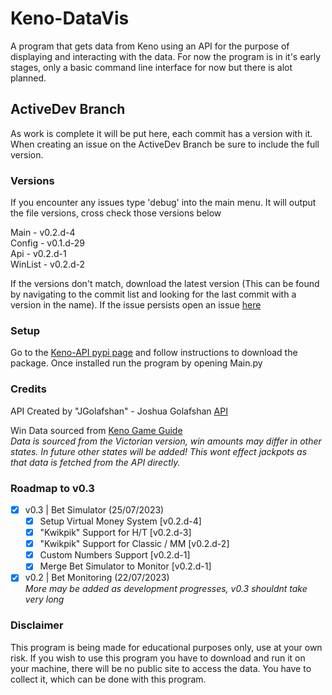# Keno-DataVis
A program that gets data from Keno using an API for the purpose of displaying and interacting with the data. For now the program is in it's early stages, only a basic command line interface for now but there is alot planned. 

## ActiveDev Branch
As work is complete it will be put here, each commit has a version with it.
When creating an issue on the ActiveDev Branch be sure to include the full version.

### Versions
If you encounter any issues type 'debug' into the main menu.
It will output the file versions, cross check those versions below

Main - v0.2.d-4\
Config - v0.1.d-29\
Api - v0.2.d-1\
WinList - v0.2.d-2

If the versions don't match, download the latest version (This can be found by navigating to the commit list and looking for the last commit with a version in the name). If the issue persists open an issue [here](https://github.com/CatotronExists/Keno-DataVis/issues)

### Setup
Go to the [Keno-API pypi page](https://pypi.org/project/kenoAPI/) and follow instructions to download the package.
Once installed run the program by opening Main.py

### Credits
API Created by "JGolafshan" - Joshua Golafshan [API](https://github.com/JGolafshan/keno-api)

Win Data sourced from [Keno Game Guide](https://www.keno.com.au/keno-pdfs/VIC_Game%20Guide.pdf)\
*Data is sourced from the Victorian version, win amounts may differ in other states. In future other states will be added! This wont effect jackpots as that data is fetched from the API directly.*

### Roadmap to v0.3
- [x] v0.3 | Bet Simulator (25/07/2023)
  - [x] Setup Virtual Money System [v0.2.d-4]
  - [x] "Kwikpik" Support for H/T [v0.2.d-3]
  - [x] "Kwikpik" Support for Classic / MM [v0.2.d-2]  
  - [x] Custom Numbers Support [v0.2.d-1]
  - [x] Merge Bet Simulator to Monitor [v0.2.d-1]
- [x] v0.2 | Bet Monitoring (22/07/2023)\
*More may be added as development progresses, v0.3 shouldnt take very long*

### Disclaimer
This program is being made for educational purposes only, use at your own risk.
If you wish to use this program you have to download and run it on your machine, there will be no public site to access the data. You have to collect it, which can be done with this program.